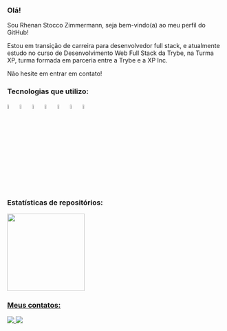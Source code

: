 ### Olá!

<p>Sou Rhenan Stocco Zimmermann, seja bem-vindo(a) ao meu perfil do GitHub!</p>
<p>Estou em transição de carreira para desenvolvedor full stack, e atualmente estudo no curso de Desenvolvimento Web Full Stack da Trybe, na Turma XP, turma formada em parceria entre a Trybe e a XP Inc.</p>
<p>Não hesite em entrar em contato!</p>

### Tecnologias que utilizo:

<div>
  <img src="https://cdn.jsdelivr.net/gh/devicons/devicon/icons/html5/html5-original-wordmark.svg" width="5%" />
  <img src="https://cdn.jsdelivr.net/gh/devicons/devicon/icons/css3/css3-original-wordmark.svg" width="5%" />
  <img src="https://cdn.jsdelivr.net/gh/devicons/devicon/icons/javascript/javascript-original.svg" width="5%" />
  <img src="https://cdn.jsdelivr.net/gh/devicons/devicon/icons/react/react-original.svg" width="5%" />
  <img src="https://cdn.jsdelivr.net/gh/devicons/devicon/icons/redux/redux-original.svg" width="5%" />
  <img src="https://cdn.jsdelivr.net/gh/devicons/devicon/icons/nodejs/nodejs-original-wordmark.svg" width="5%" />
  <img src="https://cdn.jsdelivr.net/gh/devicons/devicon/icons/mysql/mysql-original-wordmark.svg" width="5%" />
</div>

### Estatísticas de repositórios:
 
<div>
  <a href="https://github.com/rhenanstoccozimmermann" />
  <img src="https://github-readme-stats.vercel.app/api/top-langs/?username=rhenanstoccozimmermann&layout=compact&langs_count=7&theme=dark" height="180em" />
</div>

### Meus contatos:

<div>
  <a href="mailto:r.stoccozimmermann@gmail.com" target="_blank">
    <img src="https://img.shields.io/badge/Gmail-D14836?style=for-the-badge&logo=gmail&logoColor=white" />
  </a>
  <a href="https://www.linkedin.com/in/rhenanstoccozimmermann/" target="_blank">
    <img src="https://img.shields.io/badge/-LinkedIn-%230077B5?style=for-the-badge&logo=linkedin&logoColor=white" />
  </a>
</div>
